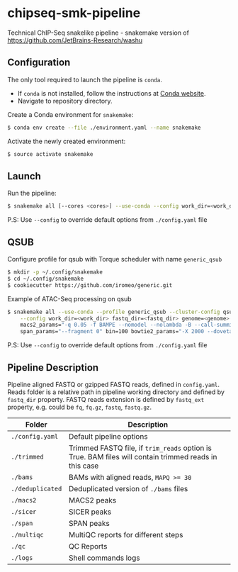 # chipseq-smk-pipeline
Technical ChIP-Seq snakelike pipeline - snakemake version of https://github.com/JetBrains-Research/washu

Configuration 
-------------
The only tool required to launch the pipeline is `conda`.
* If `conda` is not installed,
follow the instructions at
[Conda website](https://conda.io/projects/conda/en/latest/user-guide/install/index.html).
* Navigate to repository directory.

Create a Conda environment for `snakemake`:
```bash
$ conda env create --file ./environment.yaml --name snakemake
```
Activate the newly created environment:
```bash
$ source activate snakemake
```

Launch
------

Run the pipeline:
```bash
$ snakemake all [--cores <cores>] --use-conda --config work_dir=<work_dir> genome=<genome> fastq_dir=<fastq_dir>
```

P.S: Use `--config` to override default options from `./config.yaml` file

QSUB
----

Configure profile for qsub with Torque scheduler with name `generic_qsub`
```bash
$ mkdir -p ~/.config/snakemake
$ cd ~/.config/snakemake
$ cookiecutter https://github.com/iromeo/generic.git
```

Example of ATAC-Seq processing on qsub
```bash
$ snakemake all --use-conda --profile generic_qsub --cluster-config qsub_config.yaml --jobs 150 \
    --config work_dir=<work_dir> fastq_dir=<fastq_dir> genome=<genome> \
    macs2_params="-q 0.05 -f BAMPE --nomodel --nolambda -B --call-summits" \
    span_params="--fragment 0" bin=100 bowtie2_params="-X 2000 --dovetail"
```

P.S: Use `--config` to override default options from `./config.yaml` file

Pipeline Description
-----
Pipeline aligned FASTQ or gzipped FASTQ reads, defined in `config.yaml`. 
Reads folder is a relative path in pipeline working directory and defined by `fastq_dir` property. FASTQ reads extension is defined by `fastq_ext` property, e.g. could be `fq`, `fq.gz`, `fastq`, `fastq.gz`.


| Folder | Description |
| --- | --- |
| `./config.yaml` | Default pipeline options |
| `./trimmed` | Trimmed FASTQ file, if `trim_reads` option is True. BAM files will contain trimmed reads in this case |
| `./bams` | BAMs with aligned reads, `MAPQ >= 30` |
| `./deduplicated` | Deduplicated version of `./bams` files |
| `./macs2` | MACS2 peaks |
| `./sicer` | SICER peaks |
| `./span` | SPAN peaks |
| `./multiqc` | MultiQC reports for different steps |
| `./qc` | QC Reports |
| `./logs` | Shell commands logs |
